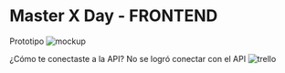 # Master X Day - FRONTEND

Prototipo
![mockup](https://user-images.githubusercontent.com/49377574/110216592-f3217500-7e7d-11eb-9906-51d8bf016f06.png)

¿Cómo te conectaste a la API?
No se logró conectar con el API
![trello](https://user-images.githubusercontent.com/49377574/110216674-675c1880-7e7e-11eb-99c9-2260e05034f9.png)
